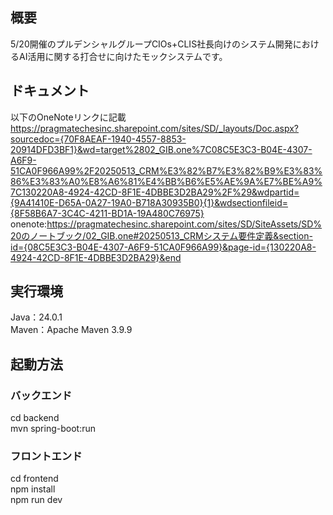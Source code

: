 ## 概要
5/20開催のプルデンシャルグループCIOs+CLIS社長向けのシステム開発におけるAI活用に関する打合せに向けたモックシステムです。

## ドキュメント
以下のOneNoteリンクに記載
https://pragmatechesinc.sharepoint.com/sites/SD/_layouts/Doc.aspx?sourcedoc={70F8AEAF-1940-4557-8853-20914DFD3BF1}&wd=target%2802_GIB.one%7C08C5E3C3-B04E-4307-A6F9-51CA0F966A99%2F20250513_CRM%E3%82%B7%E3%82%B9%E3%83%86%E3%83%A0%E8%A6%81%E4%BB%B6%E5%AE%9A%E7%BE%A9%7C130220A8-4924-42CD-8F1E-4DBBE3D2BA29%2F%29&wdpartid={9A41410E-D65A-0A27-19A0-B718A30935B0}{1}&wdsectionfileid={8F58B6A7-3C4C-4211-BD1A-19A480C76975}
onenote:https://pragmatechesinc.sharepoint.com/sites/SD/SiteAssets/SD%20のノートブック/02_GIB.one#20250513_CRMシステム要件定義&section-id={08C5E3C3-B04E-4307-A6F9-51CA0F966A99}&page-id={130220A8-4924-42CD-8F1E-4DBBE3D2BA29}&end

## 実行環境
Java：24.0.1\
Maven：Apache Maven 3.9.9

## 起動方法
### バックエンド
cd backend\
mvn spring-boot:run

### フロントエンド
cd frontend\
npm install\
npm run dev

